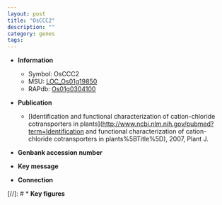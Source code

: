 ```yaml
---
layout: post
title: "OsCCC2"
description: ""
category: genes
tags: 
---
```


* **Information**  
    + Symbol: OsCCC2  
    + MSU: [LOC_Os01g19850](http://rice.uga.edu/cgi-bin/ORF_infopage.cgi?orf=LOC_Os01g19850)  
    + RAPdb: [Os01g0304100](https://rapdb.dna.affrc.go.jp/locus/?name=Os01g0304100)  

* **Publication**  
    + [Identification and functional characterization of cation-chloride cotransporters in plants](http://www.ncbi.nlm.nih.gov/pubmed?term=Identification and functional characterization of cation-chloride cotransporters in plants%5BTitle%5D), 2007, Plant J.

* **Genbank accession number**  

* **Key message**  

* **Connection**  

[//]: # * **Key figures**  


